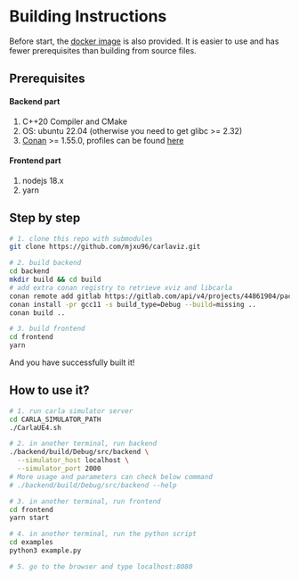 # Building Instructions

Before start, the [docker image](https://github.com/mjxu96/carlaviz#docker-image) is also provided. It is easier to use and has fewer prerequisites than building from source files.

## Prerequisites
#### Backend part
1. C++20 Compiler and CMake
2. OS: ubuntu 22.04 (otherwise you need to get glibc >= 2.32)
3. [Conan](https://docs.conan.io/1/index.html) >= 1.55.0, profiles can be found [here](../misc/cicd/conan/gcc11)
#### Frontend part
1. nodejs 18.x
2. yarn

## Step by step
```bash
# 1. clone this repo with submodules
git clone https://github.com/mjxu96/carlaviz.git

# 2. build backend
cd backend
mkdir build && cd build
# add extra conan registry to retrieve xviz and libcarla
conan remote add gitlab https://gitlab.com/api/v4/projects/44861904/packages/conan
conan install -pr gcc11 -s build_type=Debug --build=missing ..
conan build ..

# 3. build frontend
cd frontend
yarn
```

And you have successfully built it!

## How to use it?
```bash
# 1. run carla simulator server
cd CARLA_SIMULATOR_PATH
./CarlaUE4.sh

# 2. in another terminal, run backend
./backend/build/Debug/src/backend \
  --simulator_host localhost \
  --simulator_port 2000
# More usage and parameters can check below command
# ./backend/build/Debug/src/backend --help

# 3. in another terminal, run frontend
cd frontend
yarn start

# 4. in another terminal, run the python script
cd examples
python3 example.py

# 5. go to the browser and type localhost:8080
```
